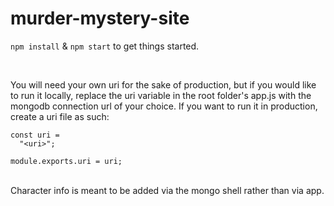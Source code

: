 # murder-mystery-site

```npm install```
&
```npm start```
to get things started.

<br />

You will need your own uri for the sake of production, but if you would like to run it locally, replace the uri variable in the root folder's app.js with the mongodb connection url of your choice. If you want to run it in production, create a uri file as such: <br />
```
const uri =
  "<uri>";

module.exports.uri = uri;
```

<br />
 Character info is meant to be added via the mongo shell rather than via app.
